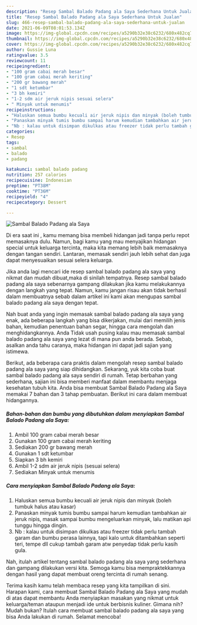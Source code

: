 ```yaml
---
description: "Resep Sambal Balado Padang ala Saya Sederhana Untuk Jualan"
title: "Resep Sambal Balado Padang ala Saya Sederhana Untuk Jualan"
slug: 466-resep-sambal-balado-padang-ala-saya-sederhana-untuk-jualan
date: 2021-06-09T08:01:53.134Z
image: https://img-global.cpcdn.com/recipes/a5290b32e38c6232/680x482cq70/sambal-balado-padang-ala-saya-foto-resep-utama.jpg
thumbnail: https://img-global.cpcdn.com/recipes/a5290b32e38c6232/680x482cq70/sambal-balado-padang-ala-saya-foto-resep-utama.jpg
cover: https://img-global.cpcdn.com/recipes/a5290b32e38c6232/680x482cq70/sambal-balado-padang-ala-saya-foto-resep-utama.jpg
author: Gussie Luna
ratingvalue: 3.5
reviewcount: 11
recipeingredient:
- "100 gram cabai merah besar"
- "100 gram cabai merah keriting"
- "200 gr bawang merah"
- "1 sdt ketumbar"
- "3 bh kemiri"
- "1-2 sdm air jeruk nipis sesuai selera"
- " Minyak untuk menumis"
recipeinstructions:
- "Haluskan semua bumbu kecuali air jeruk nipis dan minyak (boleh tumbuk halus atau kasar)"
- "Panaskan minyak tumis bumbu sampai harum kemudian tambahkan air jeruk nipis, masak sampai bumbu mengeluarkan minyak, lalu matikan api tunggu hingga dingin."
- "Nb : kalau untuk disimpan dikulkas atau freezer tidak perlu tambah garam dan bumbu perasa lainnya, tapi kalo untuk ditambahkan seperti teri, tempe dll cukup tambah garam atw penyedap tidak perlu kasih gula."
categories:
- Resep
tags:
- sambal
- balado
- padang

katakunci: sambal balado padang 
nutrition: 257 calories
recipecuisine: Indonesian
preptime: "PT38M"
cooktime: "PT36M"
recipeyield: "4"
recipecategory: Dessert

---
```



![Sambal Balado Padang ala Saya](https://img-global.cpcdn.com/recipes/a5290b32e38c6232/680x482cq70/sambal-balado-padang-ala-saya-foto-resep-utama.jpg)

Di era  saat ini , kamu memang bisa membeli hidangan jadi tanpa perlu repot memasaknya dulu. Namun, bagi kamu yang mau menyajikan hidangan special untuk keluarga tercinta, maka kita memang lebih baik memasaknya dengan tangan sendiri. Lantaran, memasak sendiri jauh lebih sehat dan juga dapat menyesuaikan sesuai selera keluarga.

Jika anda lagi mencari ide resep sambal balado padang ala saya yang nikmat dan mudah dibuat,maka di sinilah tempatnya. Resep sambal balado padang ala saya  sebenarnya gampang dilakukan jika kamu melakukannya dengan langkah yang tepat. Namun, kamu jangan risau akan tidak berhasil dalam membuatnya 
sebab dalam artikel ini kami akan mengupas sambal balado padang ala saya dengan tepat.  



Nah buat anda yang ingin memasak sambal balado padang ala saya yang enak, ada beberapa langkah yang bisa dikerjakan, mulai dari memilih jenis bahan, kemudian penentuan bahan segar, hingga cara mengolah dan menghidangkannya. Anda Tidak usah pusing kalau mau memasak sambal balado padang ala saya yang lezat di mana pun anda berada. Sebab, asalkan anda  tahu caranya, maka hidangan ini dapat jadi sajian yang istimewa.

Berikut, ada beberapa cara praktis  dalam mengolah resep sambal balado padang ala saya yang siap dihidangkan. Sekarang, yuk kita coba buat sambal balado padang ala saya sendiri di rumah. Tetap berbahan yang sederhana, sajian ini bisa memberi manfaat dalam membantu menjaga kesehatan tubuh kita. Anda bisa membuat Sambal Balado Padang ala Saya memakai 7 bahan dan 3 tahap pembuatan. Berikut ini cara dalam membuat hidangannya.

<!--inarticleads1-->

##### Bahan-bahan dan bumbu yang dibutuhkan dalam menyiapkan Sambal Balado Padang ala Saya:

1. Ambil 100 gram cabai merah besar
1. Gunakan 100 gram cabai merah keriting
1. Sediakan 200 gr bawang merah
1. Gunakan 1 sdt ketumbar
1. Siapkan 3 bh kemiri
1. Ambil 1-2 sdm air jeruk nipis (sesuai selera)
1. Sediakan  Minyak untuk menumis




<!--inarticleads2-->

##### Cara menyiapkan Sambal Balado Padang ala Saya:

1. Haluskan semua bumbu kecuali air jeruk nipis dan minyak (boleh tumbuk halus atau kasar)
1. Panaskan minyak tumis bumbu sampai harum kemudian tambahkan air jeruk nipis, masak sampai bumbu mengeluarkan minyak, lalu matikan api tunggu hingga dingin.
1. Nb : kalau untuk disimpan dikulkas atau freezer tidak perlu tambah garam dan bumbu perasa lainnya, tapi kalo untuk ditambahkan seperti teri, tempe dll cukup tambah garam atw penyedap tidak perlu kasih gula.




Nah, itulah artikel tentang  sambal balado padang ala saya  yang sederhana dan gampang dilakukan versi kita. Semoga kamu bisa mempraktekkannya dengan hasil yang dapat membuat oreng tercinta di rumah senang. 

Terima kasih kamu telah membaca resep yang kita tampilkan di sini. Harapan kami, cara membuat  Sambal Balado Padang ala Saya yang mudah di atas dapat membantu Anda menyiapkan masakan yang nikmat untuk keluarga/teman ataupun menjadi ide untuk berbisnis kuliner. Gimana nih? Mudah bukan? Itulah cara membuat sambal balado padang ala saya yang bisa Anda lakukan di rumah. Selamat mencoba!

